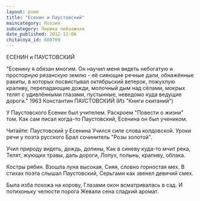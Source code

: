 ```yaml
---
layout: poem
title: "Есенин и Паустовский"
maincategory: Поэзия
subcategory: Лирика пейзажная
date_published: 2012-12-06
chitalnya_id: 688769
---
```




ЕСЕНИН и ПАУСТОВСКИЙ

"Есенину я обязан многим. Он научил меня видеть 
небогатую и просторную рязанскую землю - её сияющие
речные дали, обнажённые ракиты, в которых посвистывал
октябрьский ветерок, пожухлую крапиву, перепадающие
дожди, молочный дым над сёлами, мокрых телят с удивлёнными
глазами, пустынные, неведомо куда ведущие дороги."
1963
Константин ПАУСТОВСКИЙ
(Из "Книги скитаний")

У Паустовского Есенин был учителем.
Раскроем "Повести о жизни" том.
Как сам писал когда-то Паустовский,
Есенина он был учеником.

Читайте: Паустовский у Есенина
Учился силе слова колдовской.
Уроки речи у поэта русского
Брал сочинитель "Розы золотой".

Учил природу видеть, дождь, долины,
Как в синеву куда-то мчит река,
Телят, жующих травы, даль дороги,
Лопух, полынь, крапиву, облака.

Костры рябин. Взошла луна высокая,
Сияя, словно горностая мех.
В стихах поэта слышал Паустовский,
Серьгами как звенел девичий смех.

Была изба похожа на корову,
Глазами окон всматривалась в сад.
И потихоньку челюсти порога
Жевали сена сладкий аромат.






